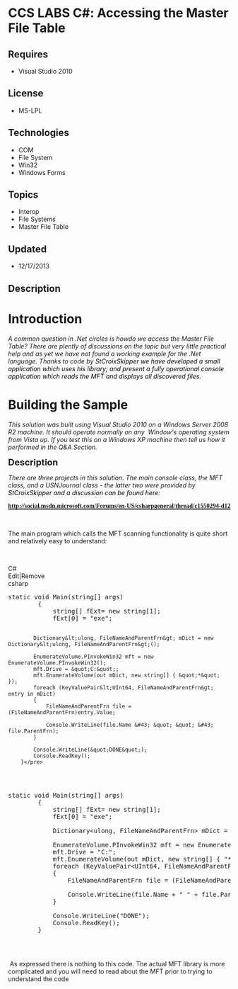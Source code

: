 # CCS LABS C#: Accessing the Master File Table
## Requires
- Visual Studio 2010
## License
- MS-LPL
## Technologies
- COM
- File System
- Win32
- Windows Forms
## Topics
- Interop
- File Systems
- Master File Table
## Updated
- 12/17/2013
## Description

<h1>Introduction</h1>
<p><em>A common question in .Net circles is howdo we access the Master File Table? There are plently of discussions on the topic but very little practical help and as yet we have not found a working example for the .Net language. Thanks to code by&nbsp;<span style="color:#000000">StCroixSkipper
 we have developed a small application which uses his library; and present a fully operational console application which reads the MFT and displays all discovered files.</span><br>
</em></p>
<h1><span>Building the Sample</span></h1>
<p><em>This solution was built using Visual Studio 2010 on a Windows Server 2008 R2 machine. It should operate normally on any&nbsp; Window's operating system from Vista up. If you test this on a Windows XP machine then tell us how it performed in the Q&amp;A
 Section.</em></p>
<p><span style="font-size:20px; font-weight:bold">Description</span></p>
<p><em>There are three projects in this solution. The main console class, the MFT class, and a USNJournal class - the latter two were provided by
<span style="color:#000000">StCroixSkipper and a discussion can be found here: </span>
</em></p>
<pre style="background:#10100d; color:#e8e8e8; font-family:Consolas"><span style="color:#756f51; font-weight:bold; background-color:#ffffff"><a href="http://social.msdn.microsoft.com/Forums/en-US/csharpgeneral/thread/c1550294-d121-4511-ac32-31551497f64e/">http://social.msdn.microsoft.com/Forums/en-US/csharpgeneral/thread/c1550294-d121-4511-ac32-31551497f64e/</a></span></pre>
<p>&nbsp;</p>
<p>The main program which calls the MFT scanning functionality is quite short and relatively easy to understand:</p>
<p>&nbsp;</p>
<div class="scriptcode">
<div class="pluginEditHolder" pluginCommand="mceScriptCode">
<div class="title"><span>C#</span></div>
<div class="pluginLinkHolder"><span class="pluginEditHolderLink">Edit</span>|<span class="pluginRemoveHolderLink">Remove</span></div>
<span class="hidden">csharp</span>
<pre class="hidden">static void Main(string[] args)
		{
			string[] fExt= new string[1];
			fExt[0] = &quot;exe&quot;;

			Dictionary&lt;ulong, FileNameAndParentFrn&gt; mDict = new Dictionary&lt;ulong, FileNameAndParentFrn&gt;();

			EnumerateVolume.PInvokeWin32 mft = new EnumerateVolume.PInvokeWin32();
			mft.Drive = &quot;C:&quot;;
			mft.EnumerateVolume(out mDict, new string[] { &quot;*&quot; });
			foreach (KeyValuePair&lt;UInt64, FileNameAndParentFrn&gt; entry in mDict)
			{
				FileNameAndParentFrn file = (FileNameAndParentFrn)entry.Value;
				
				Console.WriteLine(file.Name &#43; &quot; &quot; &#43; file.ParentFrn);
			}

			Console.WriteLine(&quot;DONE&quot;);
			Console.ReadKey();  
		}</pre>
<div class="preview">
<pre class="csharp"><span class="cs__keyword">static</span>&nbsp;<span class="cs__keyword">void</span>&nbsp;Main(<span class="cs__keyword">string</span>[]&nbsp;args)&nbsp;
&nbsp;&nbsp;&nbsp;&nbsp;&nbsp;&nbsp;&nbsp;&nbsp;{&nbsp;
&nbsp;&nbsp;&nbsp;&nbsp;&nbsp;&nbsp;&nbsp;&nbsp;&nbsp;&nbsp;&nbsp;&nbsp;<span class="cs__keyword">string</span>[]&nbsp;fExt=&nbsp;<span class="cs__keyword">new</span>&nbsp;<span class="cs__keyword">string</span>[<span class="cs__number">1</span>];&nbsp;
&nbsp;&nbsp;&nbsp;&nbsp;&nbsp;&nbsp;&nbsp;&nbsp;&nbsp;&nbsp;&nbsp;&nbsp;fExt[<span class="cs__number">0</span>]&nbsp;=&nbsp;<span class="cs__string">&quot;exe&quot;</span>;&nbsp;
&nbsp;
&nbsp;&nbsp;&nbsp;&nbsp;&nbsp;&nbsp;&nbsp;&nbsp;&nbsp;&nbsp;&nbsp;&nbsp;Dictionary&lt;<span class="cs__keyword">ulong</span>,&nbsp;FileNameAndParentFrn&gt;&nbsp;mDict&nbsp;=&nbsp;<span class="cs__keyword">new</span>&nbsp;Dictionary&lt;<span class="cs__keyword">ulong</span>,&nbsp;FileNameAndParentFrn&gt;();&nbsp;
&nbsp;
&nbsp;&nbsp;&nbsp;&nbsp;&nbsp;&nbsp;&nbsp;&nbsp;&nbsp;&nbsp;&nbsp;&nbsp;EnumerateVolume.PInvokeWin32&nbsp;mft&nbsp;=&nbsp;<span class="cs__keyword">new</span>&nbsp;EnumerateVolume.PInvokeWin32();&nbsp;
&nbsp;&nbsp;&nbsp;&nbsp;&nbsp;&nbsp;&nbsp;&nbsp;&nbsp;&nbsp;&nbsp;&nbsp;mft.Drive&nbsp;=&nbsp;<span class="cs__string">&quot;C:&quot;</span>;&nbsp;
&nbsp;&nbsp;&nbsp;&nbsp;&nbsp;&nbsp;&nbsp;&nbsp;&nbsp;&nbsp;&nbsp;&nbsp;mft.EnumerateVolume(<span class="cs__keyword">out</span>&nbsp;mDict,&nbsp;<span class="cs__keyword">new</span>&nbsp;<span class="cs__keyword">string</span>[]&nbsp;{&nbsp;<span class="cs__string">&quot;*&quot;</span>&nbsp;});&nbsp;
&nbsp;&nbsp;&nbsp;&nbsp;&nbsp;&nbsp;&nbsp;&nbsp;&nbsp;&nbsp;&nbsp;&nbsp;<span class="cs__keyword">foreach</span>&nbsp;(KeyValuePair&lt;UInt64,&nbsp;FileNameAndParentFrn&gt;&nbsp;entry&nbsp;<span class="cs__keyword">in</span>&nbsp;mDict)&nbsp;
&nbsp;&nbsp;&nbsp;&nbsp;&nbsp;&nbsp;&nbsp;&nbsp;&nbsp;&nbsp;&nbsp;&nbsp;{&nbsp;
&nbsp;&nbsp;&nbsp;&nbsp;&nbsp;&nbsp;&nbsp;&nbsp;&nbsp;&nbsp;&nbsp;&nbsp;&nbsp;&nbsp;&nbsp;&nbsp;FileNameAndParentFrn&nbsp;file&nbsp;=&nbsp;(FileNameAndParentFrn)entry.Value;&nbsp;
&nbsp;&nbsp;&nbsp;&nbsp;&nbsp;&nbsp;&nbsp;&nbsp;&nbsp;&nbsp;&nbsp;&nbsp;&nbsp;&nbsp;&nbsp;&nbsp;&nbsp;
&nbsp;&nbsp;&nbsp;&nbsp;&nbsp;&nbsp;&nbsp;&nbsp;&nbsp;&nbsp;&nbsp;&nbsp;&nbsp;&nbsp;&nbsp;&nbsp;Console.WriteLine(file.Name&nbsp;&#43;&nbsp;<span class="cs__string">&quot;&nbsp;&quot;</span>&nbsp;&#43;&nbsp;file.ParentFrn);&nbsp;
&nbsp;&nbsp;&nbsp;&nbsp;&nbsp;&nbsp;&nbsp;&nbsp;&nbsp;&nbsp;&nbsp;&nbsp;}&nbsp;
&nbsp;
&nbsp;&nbsp;&nbsp;&nbsp;&nbsp;&nbsp;&nbsp;&nbsp;&nbsp;&nbsp;&nbsp;&nbsp;Console.WriteLine(<span class="cs__string">&quot;DONE&quot;</span>);&nbsp;
&nbsp;&nbsp;&nbsp;&nbsp;&nbsp;&nbsp;&nbsp;&nbsp;&nbsp;&nbsp;&nbsp;&nbsp;Console.ReadKey();&nbsp;&nbsp;&nbsp;
&nbsp;&nbsp;&nbsp;&nbsp;&nbsp;&nbsp;&nbsp;&nbsp;}</pre>
</div>
</div>
</div>
<div class="endscriptcode">&nbsp;As expressed there is nothing to this code. The actual MFT library is more complicated and you will need to read about the MFT prior to trying to understand the code</div>
